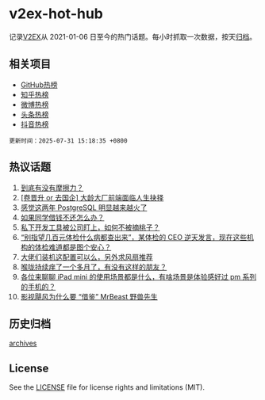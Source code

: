 # v2ex-hot-hub

 记录[V2EX](https://www.v2ex.com/)从 2021-01-06 日至今的热门话题。每小时抓取一次数据，按天[归档](archives)。
 
 ## 相关项目

- [GitHub热榜](https://github.com/lonnyzhang423/github-hot-hub)
- [知乎热榜](https://github.com/lonnyzhang423/zhihu-hot-hub)
- [微博热榜](https://github.com/lonnyzhang423/weibo-hot-hub)
- [头条热榜](https://github.com/lonnyzhang423/toutiao-hot-hub)
- [抖音热榜](https://github.com/lonnyzhang423/douyin-hot-hub)


 `更新时间：2025-07-31 15:18:35 +0800`

## 热议话题

1. [到底有没有摩擦力？](https://www.v2ex.com/t/1148808)
1. [[卷晋升 or 去国企] 大龄大厂前端面临人生抉择](https://www.v2ex.com/t/1148794)
1. [感觉这两年 PostgreSQL 明显越来越火了](https://www.v2ex.com/t/1148894)
1. [如果同学借钱不还怎么办？](https://www.v2ex.com/t/1148784)
1. [私下开发工具被公司盯上，如何不被摘桃子？](https://www.v2ex.com/t/1148834)
1. [“别指望几百元体检什么病都查出来”，某体检的 CEO 逆天发言，现在这些机构的体检难道都是图个安心？](https://www.v2ex.com/t/1148923)
1. [大佬们装机这配置可以么，另外求风扇推荐](https://www.v2ex.com/t/1148901)
1. [喉咙持续痒了一个多月了，有没有这样的朋友？](https://www.v2ex.com/t/1148938)
1. [各位来聊聊 iPad mini 的使用场景都是什么，有啥场景是体验感好过 pm 系列的手机的？](https://www.v2ex.com/t/1148920)
1. [影视飓风为什么要 “借鉴” MrBeast 野兽先生](https://www.v2ex.com/t/1148955)

## 历史归档

[archives](archives)

## License

See the [LICENSE](LICENSE) file for license rights and limitations (MIT).
